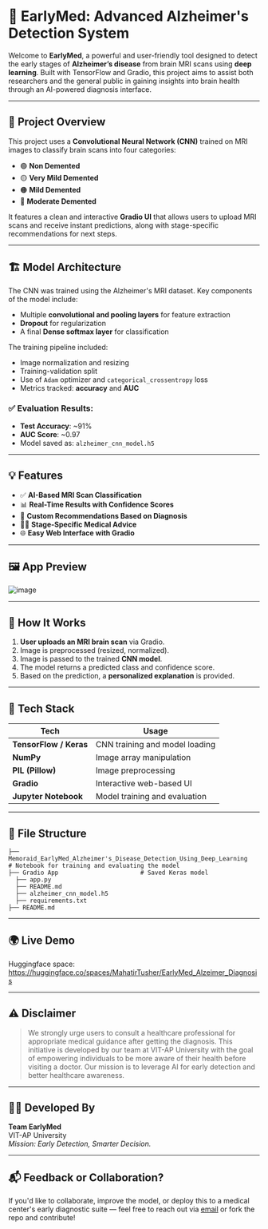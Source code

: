 # 🧠 EarlyMed: Advanced Alzheimer's Detection System

Welcome to **EarlyMed**, a powerful and user-friendly tool designed to detect the early stages of **Alzheimer’s disease** from brain MRI scans using **deep learning**. Built with TensorFlow and Gradio, this project aims to assist both researchers and the general public in gaining insights into brain health through an AI-powered diagnosis interface.

---

## 🚀 Project Overview

This project uses a **Convolutional Neural Network (CNN)** trained on MRI images to classify brain scans into four categories:

- 🟢 **Non Demented**
- 🟡 **Very Mild Demented**
- 🟠 **Mild Demented**
- 🔴 **Moderate Demented**

It features a clean and interactive **Gradio UI** that allows users to upload MRI scans and receive instant predictions, along with stage-specific recommendations for next steps.

---

## 🏗️ Model Architecture

The CNN was trained using the Alzheimer's MRI dataset. Key components of the model include:

- Multiple **convolutional and pooling layers** for feature extraction
- **Dropout** for regularization
- A final **Dense softmax layer** for classification

The training pipeline included:

- Image normalization and resizing
- Training-validation split
- Use of `Adam` optimizer and `categorical_crossentropy` loss
- Metrics tracked: **accuracy** and **AUC**

### ✅ Evaluation Results:
- **Test Accuracy**: ~91%
- **AUC Score**: ~0.97
- Model saved as: `alzheimer_cnn_model.h5`

---

## 💡 Features

- ✅ **AI-Based MRI Scan Classification**
- 📊 **Real-Time Results with Confidence Scores**
- 📖 **Custom Recommendations Based on Diagnosis**
- 👨‍⚕️ **Stage-Specific Medical Advice**
- 🌐 **Easy Web Interface with Gradio**

---

## 🖼️ App Preview

![image](https://github.com/user-attachments/assets/6eb6c56f-eb1f-4af6-a10c-33f2a3c5e697)


---

## 🧪 How It Works

1. **User uploads an MRI brain scan** via Gradio.
2. Image is preprocessed (resized, normalized).
3. Image is passed to the trained **CNN model**.
4. The model returns a predicted class and confidence score.
5. Based on the prediction, a **personalized explanation** is provided.

---

## 🧰 Tech Stack

| Tech | Usage |
|------|-------|
| **TensorFlow / Keras** | CNN training and model loading |
| **NumPy** | Image array manipulation |
| **PIL (Pillow)** | Image preprocessing |
| **Gradio** | Interactive web-based UI |
| **Jupyter Notebook** | Model training and evaluation |

---

## 📁 File Structure

```
├── Memoraid_EarlyMed_Alzheimer's_Disease_Detection_Using_Deep_Learning   # Notebook for training and evaluating the model
├── Gradio App                       # Saved Keras model
  ├── app.py
  ├── README.md
  ├── alzheimer_cnn_model.h5
  ├── requirements.txt                       
├── README.md                         
```

---

## 🌍 Live Demo

Huggingface space: https://huggingface.co/spaces/MahatirTusher/EarlyMed_Alzeimer_Diagnosis

---

## ⚠️ Disclaimer

> We strongly urge users to consult a healthcare professional for appropriate medical guidance after getting the diagnosis. This initiative is developed by our team at VIT-AP University with the goal of empowering individuals to be more aware of their health before visiting a doctor. Our mission is to leverage AI for early detection and better healthcare awareness.
---

## 👩‍💻 Developed By

**Team EarlyMed**  
VIT-AP University  
_Mission: Early Detection, Smarter Decision._

---

## 📬 Feedback or Collaboration?

If you'd like to collaborate, improve the model, or deploy this to a medical center's early diagnostic suite — feel free to reach out via [email](mailto:mahatirtusher@gmail.com) or fork the repo and contribute!

